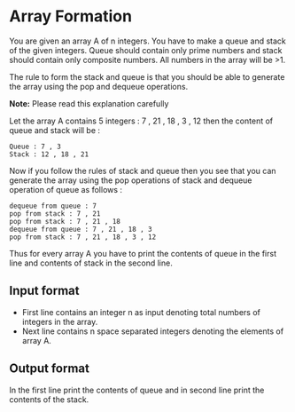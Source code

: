 # Array Formation

You are given an array A of n integers. You have to make a queue and stack of the given integers. Queue should contain only prime numbers and stack should contain only composite numbers. All numbers in the array will be >1.

The rule to form the stack and queue is that you should be able to generate the array using the pop and dequeue operations.

**Note:** Please read this explanation carefully

Let the array A contains 5 integers : 7 , 21 , 18 , 3 , 12 then the content of queue and stack will be :

    Queue : 7 , 3
    Stack : 12 , 18 , 21

Now if you follow the rules of stack and queue then you see that you can generate the array using the pop operations of stack and dequeue operation of queue as follows :

    dequeue from queue : 7
    pop from stack : 7 , 21
    pop from stack : 7 , 21 , 18
    dequeue from queue : 7 , 21 , 18 , 3
    pop from stack : 7 , 21 , 18 , 3 , 12

Thus for every array A you have to print the contents of queue in the first line and contents of stack in the second line.

## Input format

- First line contains an integer n as input denoting total numbers of integers in the array.
- Next line contains n space separated integers denoting the elements of array A.

## Output format

In the first line print the contents of queue and in second line print the contents of the stack.

